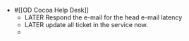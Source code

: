 - #[[OD Cocoa Help Desk]]
	- LATER Respond the e-mail for the head e-mail latency
	- LATER update all ticket in the service now.
	-